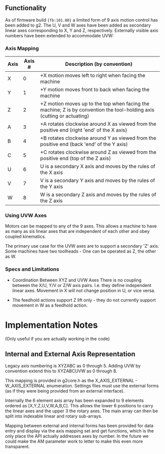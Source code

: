 ## Functionality
As of firmware build `{fb:101.00}` a limited form of 9 axis motion control has been added to g2. The U, V and W axes have been added as secondary linear axes corresponding to X, Y and Z, respectively. Externally visible axis numbers have been extended to accommodate UVW:

### Axis Mapping

Axis | Axis # | Description (by convention)
------|---| ---------
X | 0 | +X motion moves left to right when facing the machine
Y | 1 | +Y motion moves front to back when facing the machine
Z | 2 | +Z motion moves up to the top when facing the machine; Z is by convention the tool-holding axis (cutting or actuating)
A | 3 | +A rotates clockwise around X as viewed from the positive end (right 'end' of the X axis)
B | 4 | +B rotates clockwise around Y as viewed from the positive end (back 'end' of the Y axis)
C | 5 | +C rotates clockwise around Z as viewed from the positive end (top of the Z axis)
U | 6 | U is a secondary X axis and moves by the rules of the X axis
V | 7 | V is a secondary Y axis and moves by the rules of the Y axis
W | 8 | W is a secondary Z axis and moves by the rules of the Z axis

### Using UVW Axes
Motors can be mapped to any of the 9 axes. This allows a machine to have as many as sis linear axes that are independent of each other and obey coupled kinematics.

The primary use case for the UVW axes are to support a secondary 'Z' axis. Some machines have two toolheads - One can be operated as Z, the other as W. 

### Specs and Limitations

* Coordination Between XYZ and UVW Axes
There is no coupling between the X/U, Y/V or Z/W axis pairs. I.e. they define independent linear axes. Movement in X will not change position in U, or vice versa.

* The feedhold actions support Z lift only - they do not currently support movement in W as a feedhold action.

# Implementation Notes 
(Only useful if you are actually working in the code)
## Internal and External Axis Representation
Legacy axis numbering is XYZABC as 0 through 5. Adding UVW by convention extend this to XYZABCUVW as 0 through 8.

This mapping is provided in g2core.h as the X_AXIS_EXTERNAL - W_AXIS_EXTERNAL enumeration. Settings files must use the external forms (as if they were being provided from an external interface).

Internally the 6 element axis array has been expanded to 9 elements ordered as [X,Y,Z,U,V,W,A,B,C]. This allows the lower 6 positions to carry the linear axes and the upper 3 the rotary axes. The main array can then be split into indexable linear and rotary sub-arrays.

Mapping between external and internal forms has been provided for data entry and display via the axis mapping set and get functions, which is the only place the API actually addresses axes by number. In the future we could make the AM parameter work to letter to make this even more transparent.
